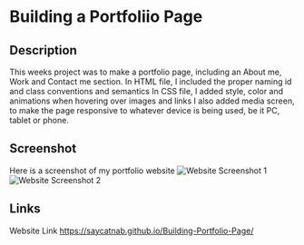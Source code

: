# Building a Portfoliio Page



## Description

This weeks project was to make a portfolio page, including an About me, Work and Contact me section.
In HTML file, I included the proper naming id and class conventions and semantics
In CSS file, I added style, color and animations when hovering over images and links
I also added media screen, to make the page responsive to whatever device is being used, be it PC, tablet or phone.


## Screenshot

Here is a screenshot of my portfolio website 
![Website Screenshot 1](../day-04/starter/images/Portfolio-website-screenshot1.png)
![Website Screenshot 2](../day-04/starter/images/Portfolio-website-screenshot2.png)



## Links

Website Link https://saycatnab.github.io/Building-Portfolio-Page/


